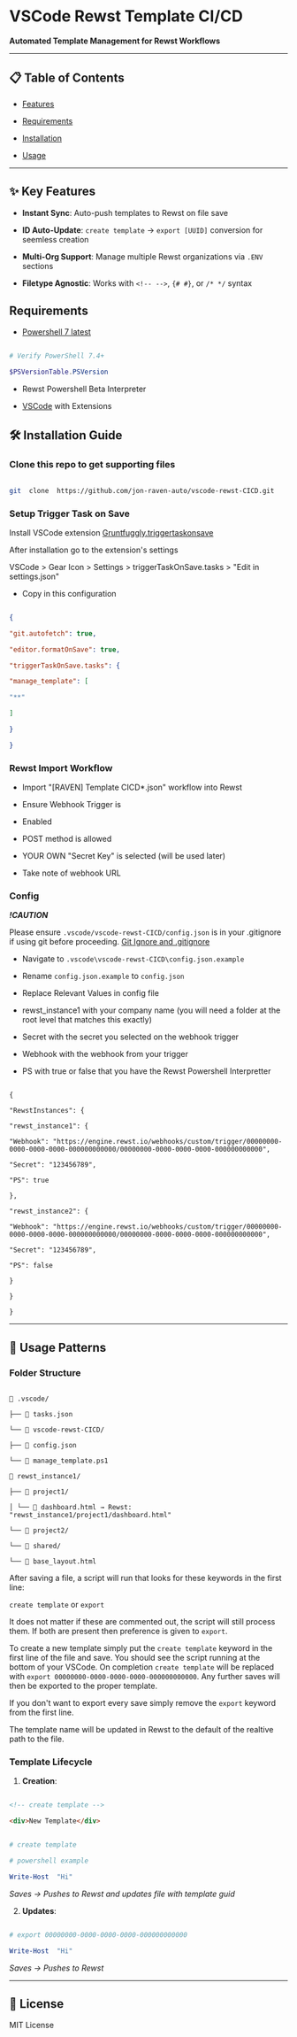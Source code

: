 
# VSCode Rewst Template CI/CD

**Automated Template Management for Rewst Workflows**

  

---

  

## 📋 Table of Contents

- [Features](#-key-features)

- [Requirements](#-requirements)

- [Installation](#-installation-guide)

- [Usage](#-usage-patterns)

  

---

  

## ✨ Key Features

-  **Instant Sync**: Auto-push templates to Rewst on file save

-  **ID Auto-Update**: `create template` → `export [UUID]` conversion for seemless creation

-  **Multi-Org Support**: Manage multiple Rewst organizations via `.ENV` sections

-  **Filetype Agnostic**: Works with `<!-- -->`, `{# #}`, or `/* */` syntax

 
  

## Requirements

- [Powershell 7 latest](https://learn.microsoft.com/en-us/powershell/scripting/install/installing-powershell-on-windows?view=powershell-7.5)

```powershell

# Verify PowerShell 7.4+

$PSVersionTable.PSVersion

```

- Rewst Powershell Beta Interpreter

- [VSCode](https://code.visualstudio.com/) with Extensions

  
  

## 🛠️ Installation Guide

  

### Clone this repo to get supporting files

```bash

git  clone  https://github.com/jon-raven-auto/vscode-rewst-CICD.git

```

### Setup Trigger Task on Save

Install VSCode extension [Gruntfuggly.triggertaskonsave](https://github.com/Gruntfuggly/triggertaskonsave)

  

After installation go to the extension's settings

  

VSCode > Gear Icon > Settings > triggerTaskOnSave.tasks > "Edit in settings.json"

  

- Copy in this configuration

```json

{

"git.autofetch": true,

"editor.formatOnSave": true,

"triggerTaskOnSave.tasks": {

"manage_template": [

"**"

]

}

}

```

  

### Rewst Import Workflow

  

- Import "\[RAVEN] Template CICD*.json" workflow into Rewst

  

- Ensure Webhook Trigger is

- Enabled

- POST method is allowed

- YOUR OWN "Secret Key" is selected (will be used later)

  

- Take note of webhook URL

  

### Config

***!CAUTION***

Please ensure `.vscode/vscode-rewst-CICD/config.json` is in your .gitignore if using git before proceeding. [Git Ignore and .gitignore](https://www.w3schools.com/git/git_ignore.asp)

  

- Navigate to `.vscode\vscode-rewst-CICD\config.json.example`

- Rename `config.json.example` to `config.json`

- Replace Relevant Values in config file

- rewst_instance1 with your company name (you will need a folder at the root level that matches this exactly)

- Secret with the secret you selected on the webhook trigger

- Webhook with the webhook from your trigger

- PS with true or false that you have the Rewst Powershell Interpretter

```

{

"RewstInstances": {

"rewst_instance1": {

"Webhook": "https://engine.rewst.io/webhooks/custom/trigger/00000000-0000-0000-0000-000000000000/00000000-0000-0000-0000-000000000000",

"Secret": "123456789",

"PS": true

},

"rewst_instance2": {

"Webhook": "https://engine.rewst.io/webhooks/custom/trigger/00000000-0000-0000-0000-000000000000/00000000-0000-0000-0000-000000000000",

"Secret": "123456789",

"PS": false

}

}

}

```

---

  

## 🧩 Usage Patterns

  

### Folder Structure

```

📁 .vscode/

├── 📄 tasks.json

└── 📁 vscode-rewst-CICD/

├── 📄 config.json

└── 📄 manage_template.ps1

📁 rewst_instance1/

├── 📁 project1/

│ └── 📄 dashboard.html → Rewst: "rewst_instance1/project1/dashboard.html"

└── 📁 project2/

└── 📁 shared/

└── 📄 base_layout.html

```

  

After saving a file, a script will run that looks for these keywords in the first line:

  

`create template` or `export`

  

It does not matter if these are commented out, the script will still process them. If both are present then preference is given to `export`.

  

To create a new template simply put the `create template` keyword in the first line of the file and save. You should see the script running at the bottom of your VSCode. On completion `create template` will be replaced with `export 00000000-0000-0000-0000-000000000000`. Any further saves will then be exported to the proper template.

  

If you don't want to export every save simply remove the `export` keyword from the first line.

  

The template name will be updated in Rewst to the default of the realtive path to the file.

  
  
  

### Template Lifecycle

1.  **Creation**:

```html

<!-- create template -->

<div>New Template</div>

```

  

```powershell

# create template

# powershell example

Write-Host  "Hi"

```

*Saves → Pushes to Rewst and updates file with template guid*

  

2.  **Updates**:

```powershell

# export 00000000-0000-0000-0000-000000000000

Write-Host  "Hi"

```

*Saves → Pushes to Rewst*

  
  

---

  

## 📜 License

MIT License